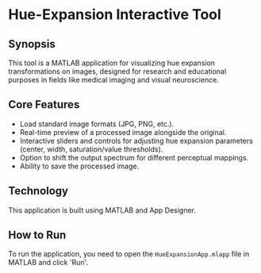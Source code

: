# Hue-Expansion Interactive Tool

## Synopsis

This tool is a MATLAB application for visualizing hue expansion transformations on images, designed for research and educational purposes in fields like medical imaging and visual neuroscience.

## Core Features

* Load standard image formats (JPG, PNG, etc.).
* Real-time preview of a processed image alongside the original.
* Interactive sliders and controls for adjusting hue expansion parameters (center, width, saturation/value thresholds).
* Option to shift the output spectrum for different perceptual mappings.
* Ability to save the processed image.

## Technology

This application is built using MATLAB and App Designer.

## How to Run

To run the application, you need to open the `HueExpansionApp.mlapp` file in MATLAB and click 'Run'.
